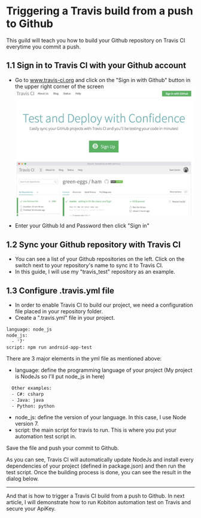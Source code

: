 # Triggering a Travis build from a push to Github
This guild will teach you how to build your Github repository on Travis CI everytime you commit a push.

## 1.1 Sign in to Travis CI with your Github account
- Go to www.travis-ci.org and click on the "Sign in with Github" button in the upper right corner of the screen
![Travis](/assets/1_travis_signin.jpg)

- Enter your Github Id and Password then click "Sign in"

## 1.2 Sync your Github repository with Travis CI
- You can see a list of your Github repositories on the left. Click on the switch next to your repository's name to sync it to Travis CI.
- In this guide, I will use my "travis_test" repository as an example.

## 1.3 Configure .travis.yml file
- In order to enable Travis CI to build our project, we need a configuration file placed in your repository folder.
- Create a ".travis.yml" file in your project.

~~~
language: node_js
node_js:
  - '7'
script: npm run android-app-test
~~~

There are 3 major elements in the yml file as mentioned above:
- language: define the programming language of your project (My project is NodeJs so I'll put node_js in here)
~~~
  Other examples:
  - C#: csharp
  - Java: java
  - Python: python
~~~
- node_js: define the version of your language. In this case, I use Node version 7.
- script: the main script for travis to run. This is where you put your automation test script in.

Save the file and push your commit to Github.

As you can see, Travis CI will automatically update NodeJs and install every dependencies of your project (defined in package.json) and then run the test script.
Once the building process is done, you can see the result in the dialog below.

------
And that is how to trigger a Travis CI build from a push to Github.
In next article, I will demonstrate how to run Kobiton automation test on Travis and secure your ApiKey.

